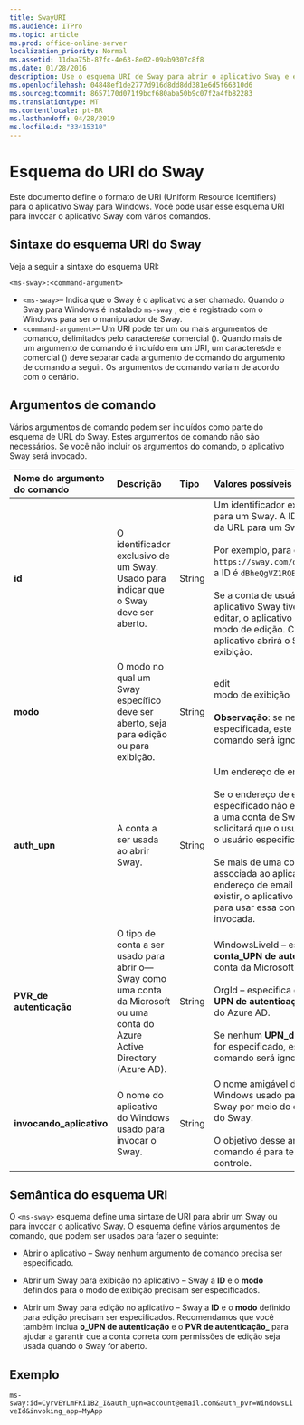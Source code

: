 ```yaml
---
title: SwayURI
ms.audience: ITPro
ms.topic: article
ms.prod: office-online-server
localization_priority: Normal
ms.assetid: 11daa75b-87fc-4e63-8e02-09ab9307c8f8
ms.date: 01/28/2016
description: Use o esquema URI de Sway para abrir o aplicativo Sway e exibir ou editar um Sway.
ms.openlocfilehash: 04848ef1de2777d916d8dd8dd381e6d5f66310d6
ms.sourcegitcommit: 8657170d071f9bcf680aba50b9c07f2a4fb82283
ms.translationtype: MT
ms.contentlocale: pt-BR
ms.lasthandoff: 04/28/2019
ms.locfileid: "33415310"
---
```

# <a name="sway-uri-scheme"></a>Esquema do URI do Sway

Este documento define o formato de URI (Uniform Resource Identifiers) para o aplicativo Sway para Windows. Você pode usar esse esquema URI para invocar o aplicativo Sway com vários comandos.

## <a name="sway-uri-scheme-syntax"></a>Sintaxe do esquema URI do Sway

Veja a seguir a sintaxe do esquema URI:

`<ms-sway>:<command-argument>`

- `<ms-sway>`&ndash; Indica que o Sway é o aplicativo a ser chamado. Quando o Sway para Windows é instalado `ms-sway` , ele é registrado com o Windows para ser o manipulador de Sway.
- `<command-argument>`&ndash; Um URI pode ter um ou mais argumentos de comando, delimitados pelo caractere`&`e comercial (). Quando mais de um argumento de comando é incluído em um URI, um caractere`&`de e comercial () deve separar cada argumento de comando do argumento de comando a seguir. Os argumentos de comando variam de acordo com o cenário. 

## <a name="command-arguments"></a>Argumentos de comando

Vários argumentos de comando podem ser incluídos como parte do esquema de URL do Sway. Estes argumentos de comando não são necessários. Se você não incluir os argumentos do comando, o aplicativo Sway será invocado.

|Nome do argumento do comando|Descrição|Tipo|Valores possíveis|Obrigatório?|
|:-----|:-----|:-----|:-----|:-----|
|**id**|O identificador exclusivo de um Sway. Usado para indicar que o Sway deve ser aberto.|String|Um identificador exclusivo válido para um Sway. A ID é sempre parte da URL para um Sway.<br/><br/>Por exemplo, para o seguinte Sway `https://sway.com/dBheQgVZ1RQBfiQU`, a ID é `dBheQgVZ1RQBfiQU`.<br/><br/>Se a conta de usuário associada ao aplicativo Sway tiver permissões editar, o aplicativo abrirá o Sway no modo de edição. Caso contrário, o aplicativo abrirá o Sway no modo de exibição.|Não|
|**modo**|O modo no qual um Sway específico deve ser aberto, seja para edição ou para exibição.|String|edit<br/>modo de exibição<br/><br/>**Observação**: se nenhuma **ID** for especificada, este argumento de comando será ignorado.|Não|
|**auth_upn**|A conta a ser usada ao abrir Sway.|String|Um endereço de email válido.<br/><br/>Se o endereço de email especificado não estiver associado a uma conta de Sway, o Sway solicitará que o usuário entre como o usuário especificado.<br/><br/>Se mais de uma conta estiver associada ao aplicativo Sway e o endereço de email especificado existir, o aplicativo Sway alterna para usar essa conta quando invocada.|Não|
|**PVR\_de autenticação**|O tipo de conta a ser usado para abrir o&mdash;Sway como uma conta da Microsoft ou uma conta do Azure Active Directory (Azure AD).|String|WindowsLiveId – especifica que a **conta\_UPN de autenticação** é uma conta da Microsoft.<br/><br/>OrgId – especifica que a conta de **UPN de autenticação\_** é uma conta do Azure AD.<br/><br/>Se nenhum **UPN\_de autenticação** for especificado, este argumento de comando será ignorado.|Não|
|**invocando\_aplicativo**|O nome do aplicativo do Windows usado para invocar o Sway.|String|O nome amigável do aplicativo do Windows usado para invocar o Sway por meio do esquema de URL do Sway.<br/><br/>O objetivo desse argumento de comando é para telemetria e controle.|Não|

## <a name="uri-scheme-semantics"></a>Semântica do esquema URI

O `<ms-sway>` esquema define uma sintaxe de URI para abrir um Sway ou para invocar o aplicativo Sway. O esquema define vários argumentos de comando, que podem ser usados para fazer o seguinte: 

- Abrir o aplicativo &ndash; Sway nenhum argumento de comando precisa ser especificado. 

- Abrir um Sway para exibição no aplicativo &ndash; Sway a **ID** e o **modo** definidos para o modo de exibição precisam ser especificados. 

- Abrir um Sway para edição no aplicativo &ndash; Sway a **ID** e o **modo** definido para edição precisam ser especificados. Recomendamos que você também inclua **o\_UPN de autenticação** e o **PVR de autenticação\_** para ajudar a garantir que a conta correta com permissões de edição seja usada quando o Sway for aberto.  

## <a name="example"></a>Exemplo

`ms-sway:id=CyrvEYLmFKi1B2_I&auth_upn=account@email.com&auth_pvr=WindowsLiveId&invoking_app=MyApp` 


